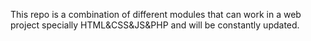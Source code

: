 This repo is a combination of different modules that can work in a web project specially HTML&CSS&JS&PHP and will be constantly updated.
